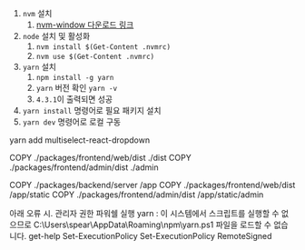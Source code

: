 1. `nvm` 설치
   1. [nvm-window 다운로드 링크](https://github.com/coreybutler/nvm-windows/releases/tag/1.1.12)
2. `node` 설치 및 활성화
   1. `nvm install $(Get-Content .nvmrc)`
   2. `nvm use $(Get-Content .nvmrc)`
3. `yarn` 설치
   1. `npm install -g yarn`
   2. `yarn` 버전 확인 `yarn -v`
   3. `4.3.1`이 출력되면 성공
4. `yarn install` 명령어로 필요 패키지 설치
5. `yarn dev` 명령어로 로컬 구동

yarn add multiselect-react-dropdown

COPY ./packages/frontend/web/dist ./dist
COPY ./packages/frontend/admin/dist ./admin

COPY ./packages/backend/server /app
COPY ./packages/frontend/web/dist /app/static
COPY ./packages/frontend/admin/dist /app/static/admin

아래 오류 시. 관리자 권한 파워쉘 실행
yarn : 이 시스템에서 스크립트를 실행할 수 없으므로 C:\Users\spear\AppData\Roaming\npm\yarn.ps1 파일을 로드할 수 없습니다.
get-help Set-ExecutionPolicy
Set-ExecutionPolicy RemoteSigned

